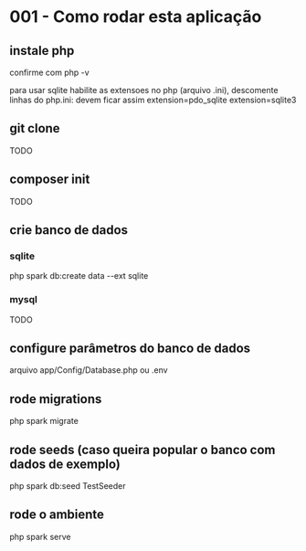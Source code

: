 # 001 - Como rodar esta aplicação

## instale php

confirme com php -v

para usar sqlite habilite as extensoes no php (arquivo .ini), descomente linhas do php.ini: devem ficar assim
	extension=pdo_sqlite
	extension=sqlite3

## git clone

TODO

## composer init

TODO

## crie banco de dados 

### sqlite

php spark db:create data --ext sqlite

### mysql

TODO

## configure parâmetros do banco de dados

arquivo app/Config/Database.php
ou
.env

## rode migrations

php spark migrate

## rode seeds (caso queira popular o banco com dados de exemplo)

php spark db:seed TestSeeder

## rode o ambiente

php spark serve

